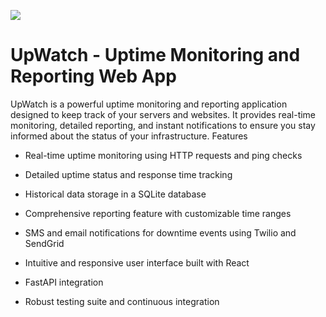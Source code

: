 ![](https://github.com/GoliathReaper/Upwatch/assets/77969919/d3a9c641-30b3-4afd-b058-51dcec701da8|width=50)


# UpWatch - Uptime Monitoring and Reporting Web App

UpWatch is a powerful uptime monitoring and reporting application designed to keep track of your servers and websites. It provides real-time monitoring, detailed reporting, and instant notifications to ensure you stay informed about the status of your infrastructure.
Features

- Real-time uptime monitoring using HTTP requests and ping checks

- Detailed uptime status and response time tracking
- Historical data storage in a SQLite database
- Comprehensive reporting feature with customizable time ranges
- SMS and email notifications for downtime events using Twilio and SendGrid
- Intuitive and responsive user interface built with React
- FastAPI integration
- Robust testing suite and continuous integration
